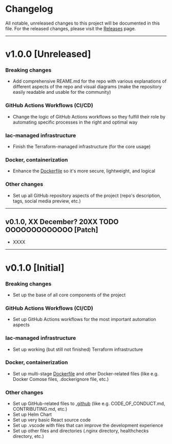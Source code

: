 # Changelog

All notable, unreleased changes to this project will be documented in this file.
For the released changes, please visit the [Releases](https://github.com/JakubSzuber/Golden-DevOps/releases) page.

<hr>


# v1.0.0 [Unreleased]

### Breaking changes

- Add comprehensive REAME.md for the repo with various explanations of different aspects of the repo and visual diagrams (make the repository
easily readable and usable for the community)

### GitHub Actions Workflows (CI/CD)

- Change the logic of GitHub Actions workflows so they fulfill their role by automating specific processes in the right and optimal way

### Iac-managed infrastructure

- Finish the Terraform-managed infrastructure (for the core usage)

### Docker, containerization

- Enhance the [Dockerfile](https://github.com/JakubSzuber/Golden-DevOps/blob/main/Dockerfile) so it's more secure, lightweight, and logical

### Other changes

- Set up all GitHub repository aspects of the project (repo's description, tags, social media preview, etc.)

<hr>


## v0.1.0, XX December? 20XX TODO OOOOOOOOOOOOO [Patch]

- XXXX

<hr>


# v0.1.0 [Initial]

### Breaking changes

- Set up the base of all core components of the project

### GitHub Actions Workflows (CI/CD)

- Set up GitHub Actions workflows for the most important automation aspects

### Iac-managed infrastructure

- Set up working (but still not finished) Terraform infrastructure

### Docker, containerization

- Set up multi-stage [Dockerfile](https://github.com/JakubSzuber/Golden-DevOps/blob/main/Dockerfile) and other Docker-related files (like
e.g. Docker Comose files, .dockerignore file, etc.)

### Other changes

- Set up GitHub-related files to [.github](https://github.com/JakubSzuber/Golden-DevOps/blob/main/.github) (like e.g. CODE_OF_CONDUCT.md,
CONTRIBUTING.md, etc.)
- Set up Helm Chart
- Set up very basic React source code
- Set up .vscode with files that can improve the development experience
- Set up other files and directories (.nginx directory, healthchecks directory, etc.)
